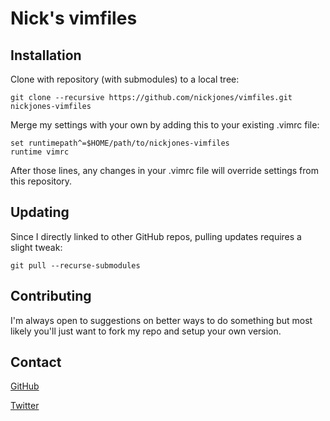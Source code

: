 Nick's vimfiles
===============

Installation
------------

Clone with repository (with submodules) to a local tree:

    git clone --recursive https://github.com/nickjones/vimfiles.git nickjones-vimfiles

Merge my settings with your own by adding this to your existing .vimrc file:

    set runtimepath^=$HOME/path/to/nickjones-vimfiles
    runtime vimrc

After those lines, any changes in your .vimrc file will override settings from this repository.

Updating
--------

Since I directly linked to other GitHub repos, pulling updates requires a slight tweak:

    git pull --recurse-submodules

Contributing
------------

I'm always open to suggestions on better ways to do something but most likely you'll
just want to fork my repo and setup your own version.

Contact
-------

[GitHub](https://github.com/inbox/new?to=nickjones)

[Twitter](http://twitter.com/nicktj)
